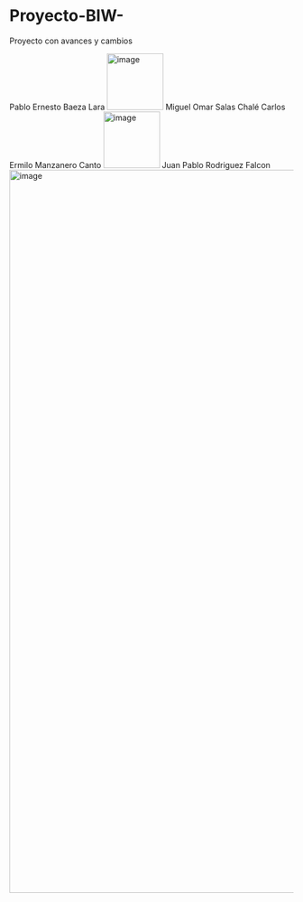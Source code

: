 # Proyecto-BIW-
Proyecto con avances y cambios

Pablo Ernesto Baeza Lara
<img width="100" height="100" alt="image" src="https://github.com/user-attachments/assets/89260631-93bd-40cf-8998-84eb557f63b9" />
Miguel Omar Salas Chalé
Carlos Ermilo Manzanero Canto
<img width="100" height="100" alt="image" src="https://github.com/user-attachments/assets/8e63b4fc-a5f9-4e3a-9ff0-4c1c7750cfca" />
Juan Pablo Rodriguez Falcon
<img width="960" height="1280" alt="image" src="https://github.com/user-attachments/assets/f06790d9-6575-444e-8d3b-0313405a171f" />
